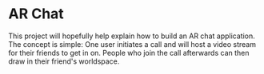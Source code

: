 # AR Chat

This project will hopefully help explain how to build an AR chat application. The concept is simple: One user initiates a call and will host a video stream for their friends to get in on. People who join the call afterwards can then draw in their friend's worldspace. 
